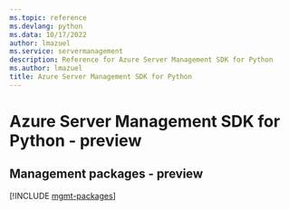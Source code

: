 ```yaml
---
ms.topic: reference
ms.devlang: python
ms.data: 10/17/2022
author: lmazuel
ms.service: servermanagement
description: Reference for Azure Server Management SDK for Python
ms.author: lmazuel
title: Azure Server Management SDK for Python
---
```

# Azure Server Management SDK for Python - preview

## Management packages - preview
[!INCLUDE [mgmt-packages](server-management-mgmt-index.md)]
